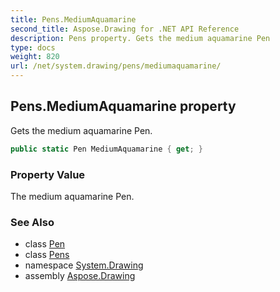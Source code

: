 ```yaml
---
title: Pens.MediumAquamarine
second_title: Aspose.Drawing for .NET API Reference
description: Pens property. Gets the medium aquamarine Pen
type: docs
weight: 820
url: /net/system.drawing/pens/mediumaquamarine/
---
```

## Pens.MediumAquamarine property

Gets the medium aquamarine Pen.

```csharp
public static Pen MediumAquamarine { get; }
```

### Property Value

The medium aquamarine Pen.

### See Also

* class [Pen](../../pen/)
* class [Pens](../)
* namespace [System.Drawing](../../pens/)
* assembly [Aspose.Drawing](../../../)



